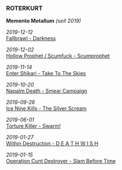 ### ROTERKURT

**Memento Metallum** _(seit 2019)_

_2019-12-12_<br>[Fallbrawl - Darkness](fb-d.md)

_2019-12-02_<br>[Hollow Prophet / Scumfuck - Scumprophet](hps-sp.md)

_2019-11-14_<br>[Enter Shikari - Take To The Skies](es-ttts.md)

_2019-10-20_<br>[Napalm Death - Smear Campaign](nd-sc.md)

_2019-09-26_<br>[Ice Nine Kills - The Silver Scream](ink-ss.md)

_2019-06-01_<br>[Torture Killer - Swarm!](tk-s.md)

_2019-01-27_<br>[Within Destruction - D E A T H W I S H](wd-dw.md)

_2019-01-15_<br>[Operation Cunt Destroyer - Slam Before Time](ocd-sbt.md)
